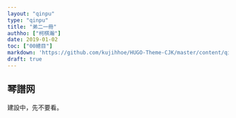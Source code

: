 ```yaml
---
layout: "qinpu"
type: "qinpu"
title: "弟二一冊"
authho: ["柯棋瀚"]
date: 2019-01-02
toc: ["00總目"]
markdown: 'https://github.com/kujihhoe/HUGO-Theme-CJK/master/content/qinpu/00table/21.md'
draft: true
---
```


## 琴譜网

建設中，先不要看。

